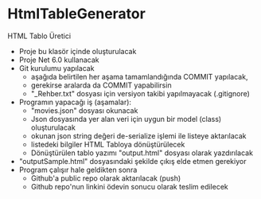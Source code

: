 # HtmlTableGenerator
HTML Tablo Üretici

- Proje bu klasör içinde oluşturulacak
- Proje Net 6.0 kullanacak
- Git kurulumu yapılacak 
    - aşağıda belirtilen her aşama tamamlandığında COMMIT yapılacak, 
    - gerekirse aralarda da COMMIT yapabilirsin
    - "_Rehber.txt" dosyası için versiyon takibi yapılmayacak (.gitignore)
- Programın yapacağı iş (aşamalar):
    - "movies.json" dosyası okunacak
    - Json dosyasında yer alan veri için uygun bir model (class) oluşturulacak
    - okunan json string değeri de-serialize işlemi ile listeye aktarılacak
    - listedeki bilgiler HTML Tabloya dönüştürülecek
    - Dönüştürülen tablo yazımı "output.html" dosyası olarak yazdırılacak
- "outputSample.html" dosyasındaki şekilde çıkış elde etmen gerekiyor
- Program çalışır hale geldikten sonra
    - Github'a public repo olarak aktarılacak (push)
    - Github repo'nun linkini ödevin sonucu olarak teslim edilecek 
